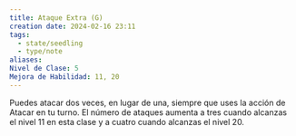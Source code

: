 ```yaml
---
title: Ataque Extra (G)
creation date: 2024-02-16 23:11
tags:
  - state/seedling
  - type/note
aliases: 
Nivel de Clase: 5
Mejora de Habilidad: 11, 20
---
```

Puedes atacar dos veces, en lugar de una, siempre que uses la acción de Atacar en tu turno.
El número de ataques aumenta a tres cuando alcanzas el nivel 11 en esta clase y a cuatro cuando
alcanzas el nivel 20.



